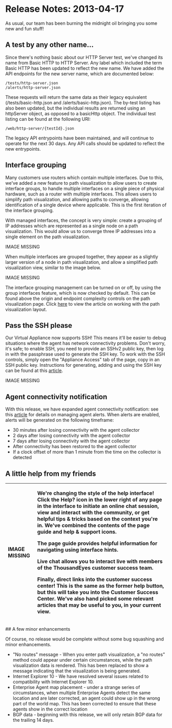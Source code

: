 # Release Notes: 2013-04-17

As usual, our team has been burning the midnight oil bringing you some new and fun stuff!

## A test by any other name...

Since there's nothing basic about our HTTP Server test, we've changed its name from Basic HTTP to HTTP Server. Any label which included the term Basic HTTP has been updated to reflect the new name. We have added the API endpoints for the new server name, which are documented below:

```text
/tests/http-server.json
/alerts/http-server.json
```

These requests will return the same data as their legacy equivalent \(/tests/basic-http.json and /alerts/basic-http.json\). The by-test listing has also been updated, but the individual results are returned using an httpServer object, as opposed to a basicHttp object. The individual test listing can be found at the following URI:

```text
/web/http-server/{testId}.json
```

The legacy API entrypoints have been maintained, and will continue to operate for the next 30 days. Any API calls should be updated to reflect the new entrypoints.

## Interface grouping

Many customers use routers which contain multiple interfaces. Due to this, we've added a new feature to path visualization to allow users to create interface groups, to handle multiple interfaces on a single piece of physical hardware, such as a router with multiple interfaces. This allows users to simplify path visualization, and allowing paths to converge, allowing identification of a single device where applicable. This is the first iteration of the interface grouping.

With managed interfaces, the concept is very simple: create a grouping of IP addresses which are represented as a single node on a path visualization. This would allow us to converge three IP addresses into a single element on the path visualization.

IMAGE MISSING

When multiple interfaces are grouped together, they appear as a slightly larger version of a node in path visualization, and allow a simplified path visualization view, similar to the image below.

IMAGE MISSING

The interface grouping management can be turned on or off, by using the group interfaces feature, which is now checked by default. This can be found above the origin and endpoint complexity controls on the path visualization page. Click [here](https://success.thousandeyes.com/ViewArticle?articleIdParam=kA0E0000000CmmiKAC) to view the article on working with the path visualization layout.

## Pass the SSH please

Our Virtual Appliance now supports SSH! This means it'll be easier to debug situations where the agent has network connectivity problems. Don't worry, it's safe; to enable SSH, you need to provide an SSHv2 public key, then log in with the passphrase used to generate the SSH key. To work with the SSH controls, simply open the "Appliance Access" tab of the page, copy in an SSH public key. Instructions for generating, adding and using the SSH key can be found at this [article](https://success.thousandeyes.com/ViewArticle?articleIdParam=kA0E0000000CmnrKAC).

IMAGE MISSING

## Agent connectivity notification

With this release, we have expanded agent connectivity notification: see this [article](https://success.thousandeyes.com/ViewArticle?articleIdParam=kA0E0000000Cml2KAC) for details on managing agent alerts. When alerts are enabled, alerts will be generated on the following timeframe:

* 30 minutes after losing connectivity with the agent collector
* 2 days after losing connectivity with the agent collector
* 7 days after losing connectivity with the agent collector
* After connectivity has been restored to the agent collector
* If a clock offset of more than 1 minute from the time on the collector is detected

## A little help from my friends

<table>
  <thead>
    <tr>
      <th style="text-align:left">IMAGE MISSING</th>
      <th style="text-align:left">
        <p>We&apos;re changing the style of the help interface! Click the Help? icon
          in the lower right of any page in the interface to initiate an online chat
          session, view and interact with the community, or get helpful tips &amp;
          tricks based on the context you&apos;re in. We&apos;ve combined the contents
          of the page guide and help &amp; support icons.</p>
        <p>The page guide provides helpful information for navigating using interface
          hints.</p>
        <p>Live chat allows you to interact live with members of the ThousandEyes
          customer success team.</p>
        <p>Finally, direct links into the customer success center! This is the same
          as the former help button, but this will take you into the Customer Success
          Center. We&apos;ve also hand picked some relevant articles that may be
          useful to you, in your current view.</p>
      </th>
    </tr>
  </thead>
  <tbody></tbody>
</table>## A few minor enhancements

Of course, no release would be complete without some bug squashing and minor enhancements.

* "No routes" message - When you enter path visualization, a "no routes" method could appear under certain circumstances, while the path visualization data is rendered.  This has been replaced to show a message indicating that the visualization is being generated.
* Internet Explorer 10 - We have resolved several issues related to compatibility with Internet Explorer 10.
* Enterprise Agent map placement - under a strange series of circumstances, when multiple Enterprise Agents detect the same location and are later corrected, an agent could show up in the wrong part of the world map.  This has been corrected to ensure that these agents show in the correct location
* BGP data - beginning with this release, we will only retain BGP data for the trailing 14 days.

